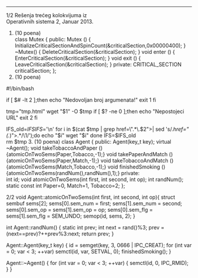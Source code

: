 --------------------------------------------------------------------------------


1/2 
Rešenja trećeg kolokvijuma iz  
Operativnih sistema 2, Januar 2013. 
1. (10 poena)  
class Mutex { 
public: 
  Mutex () 
    { InitializeCriticalSectionAndSpinCount(&criticalSection,0x00000400); } 
 ~Mutex() 
    { DeleteCriticalSection(&criticalSection); } 
  void enter () 
    { EnterCriticalSection(&criticalSection); } 
  void exit () 
    { LeaveCriticalSection(&criticalSection); } 
private: 
  CRITICAL_SECTION criticalSection; 
}; 
2. (10 poena) 
 
#!/bin/bash 
 
if [ $# -lt 2 ];then 
    echo "Nedovoljan broj argumenata!" 
    exit 1 
fi 
 
tmp="tmp.html" 
wget "$1" -O $tmp 
if [ $? -ne 0 ];then 
    echo "Nepostojeci URL" 
    exit 2 
fi 
 
IFS_old=$IFS 
IFS=$'\n' 
for i in $(cat $tmp | grep href=\".*\.$2\"\>| sed 
's/.*href="\(.*\)">.*/\1/');do 
    echo "$i" 
    wget "$i" 
done 
IFS=$IFS_old  
rm $tmp 
3. (10 poena) 
class Agent { 
public: 
 Agent(key_t key); 
 virtual ~Agent(); 
 void takeTobaccoAndPaper () {atomicOnTwoSems(Paper,Tobacco,-1);} 
 void takePaperAndMatch   () {atomicOnTwoSems(Paper,Match,-1);} 
 void takeTobaccoAndMatch () {atomicOnTwoSems(Match,Tobacco,-1);} 
 void finishedSmoking () {atomicOnTwoSems(randNum(),randNum(),1);} 
private:  
 int id; 
 void atomicOnTwoSems(int first, int second, int op); 
 int randNum(); 
 static const int Paper=0, Match=1, Tobacco=2; 
}; 
 
 

2/2 
void Agent::atomicOnTwoSems(int first, int second, int op){ 
  struct sembuf sems[2]; 
     sems[0].sem_num = first; 
     sems[1].sem_num = second; 
     sems[0].sem_op = sems[1].sem_op = op; 
     sems[0].sem_flg =  sems[1].sem_flg = SEM_UNDO; 
     semop(id, sems, 2); 
 } 
 
int Agent::randNum() { 
 static int prev; 
 int next = rand()%3; 
 prev =(next==prev)?++prev%3:next; 
 return  prev; 
} 
 
Agent::Agent(key_t key) { 
  id = semget(key, 3, 0666 | IPC_CREAT); 
  for (int var = 0; var < 3; ++var) 
     semctl(id, var, SETVAL, 0); 
  finishedSmoking(); 
} 
 
Agent::~Agent() { 
  for (int var = 0; var < 3; ++var) { 
   semctl(id, 0, IPC_RMID); 
  } 
} 
 
 